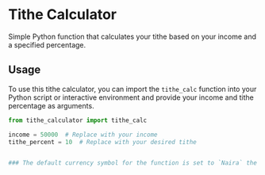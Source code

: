 # Tithe Calculator

Simple Python function that calculates your tithe based on your income and a specified percentage.

## Usage

To use this tithe calculator, you can import the `tithe_calc` function into your Python script or interactive environment and provide your income and tithe percentage as arguments.

```python
from tithe_calculator import tithe_calc

income = 50000  # Replace with your income
tithe_percent = 10  # Replace with your desired tithe


### The default currency symbol for the function is set to `Naira` the great `Nigerian` currency symbol!
